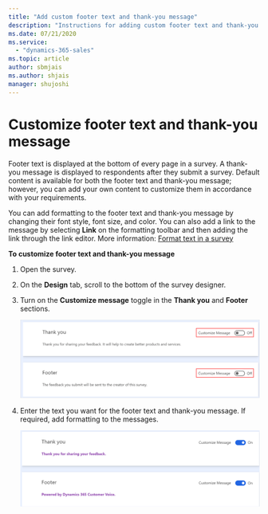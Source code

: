 ```yaml
---
title: "Add custom footer text and thank-you message"
description: "Instructions for adding custom footer text and thank-you message in a survey created with Dynamics 365 Customer Voice."
ms.date: 07/21/2020
ms.service:
  - "dynamics-365-sales"
ms.topic: article
author: sbmjais
ms.author: shjais
manager: shujoshi
---
```


# Customize footer text and thank-you message

Footer text is displayed at the bottom of every page in a survey. A thank-you message is displayed to respondents after they submit a survey.<!--Suggested.--> Default content is available for both the footer text and thank-you message; however, you can add your own content to customize them in accordance with your requirements.

You can add formatting to the footer text and thank-you message by changing their font style, font size, and color. You can also add a link to the message by selecting **Link** on the formatting toolbar and then adding the link through the link editor. More information: [Format text in a survey](survey-text-format.md)

**To customize footer text and thank-you message**

1. Open the survey.

2. On the **Design** tab, scroll to the bottom of the survey designer. 

3. Turn on the **Customize message** toggle in the **Thank you** and **Footer** sections.

    ![Turn on the customization of footer text and thank-you message](media/custom-footer-thank-you-off.png "Turn on the customization of footer text and thank-you message") 

4. Enter the text you want for the footer text and thank-you message. If required, add formatting to the messages.

    ![Updated footer text and thank-you message](media/custom-footer-thank-you-on.png "Updated footer text and thank-you message")

